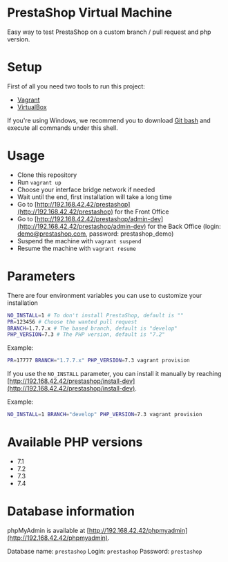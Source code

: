 # PrestaShop Virtual Machine

Easy way to test PrestaShop on a custom branch / pull request and php version.

# Setup

First of all you need two tools to run this project:

- [Vagrant](https://www.vagrantup.com/downloads.html)
- [VirtualBox](https://www.virtualbox.org/wiki/Downloads)

If you're using Windows, we recommend you to download [Git bash](https://git-scm.com/downloads) and execute all commands under this shell.


# Usage

- Clone this repository
- Run `vagrant up`
- Choose your interface bridge network if needed
- Wait until the end, first installation will take a long time
- Go to [http://192.168.42.42/prestashop](http://192.168.42.42/prestashop) for the Front Office
- Go to [http://192.168.42.42/prestashop/admin-dev](http://192.168.42.42/prestashop/admin-dev) for the Back Office (login: demo@prestashop.com, password: prestashop_demo)
- Suspend the machine with `vagrant suspend`
- Resume the machine with `vagrant resume`

# Parameters

There are four environment variables you can use to customize your installation


```bash
NO_INSTALL=1 # To don't install PrestaShop, default is ""
PR=123456 # Choose the wanted pull request
BRANCH=1.7.7.x # The based branch, default is "develop"
PHP_VERSION=7.3 # The PHP version, default is "7.2"
```

Example:

```bash
PR=17777 BRANCH="1.7.7.x" PHP_VERSION=7.3 vagrant provision
```

If you use the `NO_INSTALL` parameter, you can install it manually by reaching [http://192.168.42.42/prestashop/install-dev](http://192.168.42.42/prestashop/install-dev).

Example:

```bash
NO_INSTALL=1 BRANCH="develop" PHP_VERSION=7.3 vagrant provision
```

# Available PHP versions

- 7.1
- 7.2
- 7.3
- 7.4

# Database information

phpMyAdmin is available at [http://192.168.42.42/phpmyadmin](http://192.168.42.42/phpmyadmin).

Database name: `prestashop`
Login: `prestashop`
Password: `prestashop`

